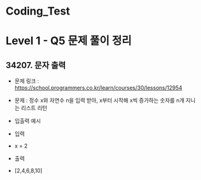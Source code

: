 # Coding_Test

# Level 1 - Q5 문제 풀이 정리

## 34207. 문자 출력
- 문제 링크 : https://school.programmers.co.kr/learn/courses/30/lessons/12954
- 문제 : 정수 x와 자연수 n을 입력 받아, x부터 시작해 x씩 증가하는 숫자를 n개 지니는 리스트 리턴

- 입출력 예시
- 입력
- x = 2
- 출력
- [2,4,6,8,10]
